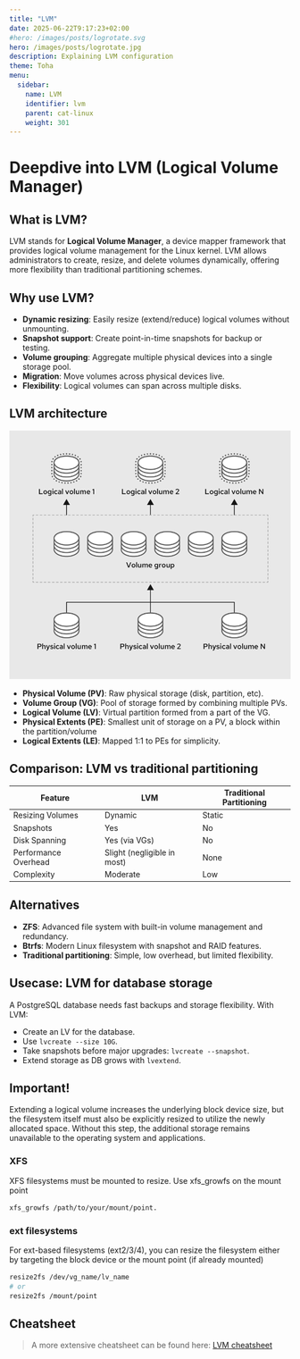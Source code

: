 ```yaml
---
title: "LVM"
date: 2025-06-22T9:17:23+02:00
#hero: /images/posts/logrotate.svg
hero: /images/posts/logrotate.jpg
description: Explaining LVM configuration
theme: Toha
menu:
  sidebar:
    name: LVM
    identifier: lvm
    parent: cat-linux
    weight: 301
---
```

# Deepdive into LVM (Logical Volume Manager)

## What is LVM?

LVM stands for **Logical Volume Manager**, a device mapper framework that provides logical volume management for the Linux kernel. LVM allows administrators to create, resize, and delete volumes dynamically, offering more flexibility than traditional partitioning schemes.

## Why use LVM?

- **Dynamic resizing**: Easily resize (extend/reduce) logical volumes without unmounting.
- **Snapshot support**: Create point-in-time snapshots for backup or testing.
- **Volume grouping**: Aggregate multiple physical devices into a single storage pool.
- **Migration**: Move volumes across physical devices live.
- **Flexibility**: Logical volumes can span across multiple disks.

## LVM architecture

![LVM Architecture](images/posts/lvm.png)

- **Physical Volume (PV)**: Raw physical storage (disk, partition, etc).
- **Volume Group (VG)**: Pool of storage formed by combining multiple PVs.
- **Logical Volume (LV)**: Virtual partition formed from a part of the VG.
- **Physical Extents (PE)**: Smallest unit of storage on a PV, a block within the partition/volume
- **Logical Extents (LE)**: Mapped 1:1 to PEs for simplicity.

## Comparison: LVM vs traditional partitioning

| Feature                 | LVM                         | Traditional Partitioning       |
|------------------------|-----------------------------|--------------------------------|
| Resizing Volumes       | Dynamic                     | Static                         |
| Snapshots              | Yes                         | No                             |
| Disk Spanning          | Yes (via VGs)               | No                             |
| Performance Overhead   | Slight (negligible in most) | None                           |
| Complexity             | Moderate                    | Low                            |

## Alternatives

- **ZFS**: Advanced file system with built-in volume management and redundancy.
- **Btrfs**: Modern Linux filesystem with snapshot and RAID features.
- **Traditional partitioning**: Simple, low overhead, but limited flexibility.

## Usecase: LVM for database storage

A PostgreSQL database needs fast backups and storage flexibility. With LVM:
- Create an LV for the database.
- Use `lvcreate --size 10G`.
- Take snapshots before major upgrades: `lvcreate --snapshot`.
- Extend storage as DB grows with `lvextend`.

## Important!

Extending a logical volume increases the underlying block device size, but the filesystem itself must also be explicitly resized to utilize the newly allocated space. Without this step, the additional storage remains unavailable to the operating system and applications.  
### XFS
XFS filesystems must be mounted to resize. Use xfs_growfs on the mount point
```bash
xfs_growfs /path/to/your/mount/point. 
```
### ext filesystems
For ext-based filesystems (ext2/3/4), you can resize the filesystem either by targeting the block device or the mount point (if already mounted)
```bash
resize2fs /dev/vg_name/lv_name
# or
resize2fs /mount/point
```

## Cheatsheet
> A more extensive cheatsheet can be found here: [LVM cheatsheet](/notes/linux/LVM)

